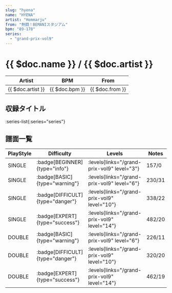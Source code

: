 ```yaml
---
slug: "hyena"
name: "HYENA"
artist: "Hommarju"
from: "熱闘！BEMANIスタジアム"
bpm: "89-178"
series:
  - "grand-prix-vol9"
---
```


# {{ $doc.name }} / {{ $doc.artist }}

|Artist|BPM|From|
|------|---|----|
|{{ $doc.artist }}|{{ $doc.bpm }}|{{ $doc.from }}|

## 収録タイトル

:series-list{:series="series"}

## 譜面一覧

|PlayStyle|Difficulty|Levels|Notes|Movie|
|---------|----------|------|-----|-----|
|SINGLE| :badge[BEGINNER]{type="info"}| :levels{links="/grand-prix-vol9" level="3"}|157/0||
|SINGLE| :badge[BASIC]{type="warning"}| :levels{links="/grand-prix-vol9" level="6"}|230/31||
|SINGLE| :badge[DIFFICULT]{type="danger"}| :levels{links="/grand-prix-vol9" level="10"}|338/22||
|SINGLE| :badge[EXPERT]{type="success"}| :levels{links="/grand-prix-vol9" level="14"}|482/20||
|DOUBLE| :badge[BASIC]{type="warning"}| :levels{links="/grand-prix-vol9" level="6"}|226/11||
|DOUBLE| :badge[DIFFICULT]{type="danger"}| :levels{links="/grand-prix-vol9" level="10"}|320/20||
|DOUBLE| :badge[EXPERT]{type="success"}| :levels{links="/grand-prix-vol9" level="14"}|462/19||
